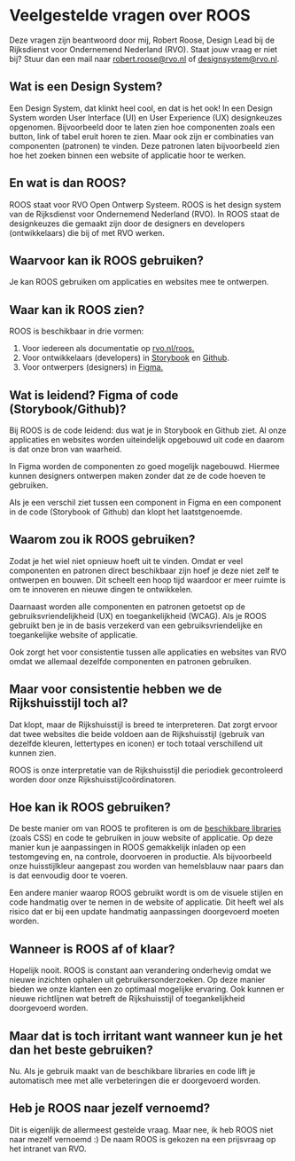# Veelgestelde vragen over ROOS

Deze vragen zijn beantwoord door mij, Robert Roose, Design Lead bij de Rijksdienst voor Ondernemend Nederland (RVO). Staat jouw vraag er niet bij? Stuur dan een mail naar [robert.roose@rvo.nl](mailto:robert.roose@rvo.nl) of [designsystem@rvo.nl](mailto:designsystem@rvo.nl).

## Wat is een Design System?

Een Design System, dat klinkt heel cool, en dat is het ook! In een Design System worden User Interface (UI) en User Experience (UX) designkeuzes opgenomen. Bijvoorbeeld door te laten zien hoe componenten zoals een button, link of tabel eruit horen te zien. Maar ook zijn er combinaties van componenten (patronen) te vinden. Deze patronen laten bijvoorbeeld zien hoe het zoeken binnen een website of applicatie hoor te werken.

## En wat is dan ROOS?

ROOS staat voor RVO Open Ontwerp Systeem. ROOS is het design system van de Rijksdienst voor Ondernemend Nederland (RVO). In ROOS staat de designkeuzes die gemaakt zijn door de designers en developers (ontwikkelaars) die bij of met RVO werken.

## Waarvoor kan ik ROOS gebruiken?

Je kan ROOS gebruiken om applicaties en websites mee te ontwerpen.

## Waar kan ik ROOS zien?

ROOS is beschikbaar in drie vormen:

1. Voor iedereen als documentatie op [rvo.nl/roos.](https://rvo.nl/roos)
2. Voor ontwikkelaars (developers) in [Storybook](https://nl-design-system.github.io/rvo/) en [Github](https://github.com/nl-design-system/rvo).
3. Voor ontwerpers (designers) in [Figma.](<https://www.figma.com/file/Sj6myBL1Fvot5M1qGxzvEo/ROOS-(RVO-Design-System)?type=design&node-id=484-13305&t=vZTjQBvAiufxd5Qs-0>)

## Wat is leidend? Figma of code (Storybook/Github)?

Bij ROOS is de code leidend: dus wat je in Storybook en Github ziet. Al onze applicaties en websites worden uiteindelijk opgebouwd uit code en daarom is dat onze bron van waarheid.

In Figma worden de componenten zo goed mogelijk nagebouwd. Hiermee kunnen designers ontwerpen maken zonder dat ze de code hoeven te gebruiken.

Als je een verschil ziet tussen een component in Figma en een component in de code (Storybook of Github) dan klopt het laatstgenoemde.

## Waarom zou ik ROOS gebruiken?

Zodat je het wiel niet opnieuw hoeft uit te vinden. Omdat er veel componenten en patronen direct beschikbaar zijn hoef je deze niet zelf te ontwerpen en bouwen. Dit scheelt een hoop tijd waardoor er meer ruimte is om te innoveren en nieuwe dingen te ontwikkelen.

Daarnaast worden alle componenten en patronen getoetst op de gebruiksvriendelijkheid (UX) en toegankelijkheid (WCAG). Als je ROOS gebruikt ben je in de basis verzekerd van een gebruiksvriendelijke en toegankelijke website of applicatie.

Ook zorgt het voor consistentie tussen alle applicaties en websites van RVO omdat we allemaal dezelfde componenten en patronen gebruiken.

## Maar voor consistentie hebben we de Rijkshuisstijl toch al?

Dat klopt, maar de Rijkshuisstijl is breed te interpreteren. Dat zorgt ervoor dat twee websites die beide voldoen aan de Rijkshuisstijl (gebruik van dezelfde kleuren, lettertypes en iconen) er toch totaal verschillend uit kunnen zien.

ROOS is onze interpretatie van de Rijkshuisstijl die periodiek gecontroleerd worden door onze Rijkshuisstijlcoördinatoren.

## Hoe kan ik ROOS gebruiken?

De beste manier om van ROOS te profiteren is om de [beschikbare libraries](https://nl-design-system.github.io/rvo/docs/getting-started/getting-started/) (zoals CSS) en code te gebruiken in jouw website of applicatie. Op deze manier kun je aanpassingen in ROOS gemakkelijk inladen op een testomgeving en, na controle, doorvoeren in productie. Als bijvoorbeeld onze huisstijlkleur aangepast zou worden van hemelsblauw naar paars dan is dat eenvoudig door te voeren.

Een andere manier waarop ROOS gebruikt wordt is om de visuele stijlen en code handmatig over te nemen in de website of applicatie. Dit heeft wel als risico dat er bij een update handmatig aanpassingen doorgevoerd moeten worden.

## Wanneer is ROOS af of klaar?

Hopelijk nooit. ROOS is constant aan verandering onderhevig omdat we nieuwe inzichten ophalen uit gebruikersonderzoeken. Op deze manier bieden we onze klanten een zo optimaal mogelijke ervaring. Ook kunnen er nieuwe richtlijnen wat betreft de Rijkshuisstijl of toegankelijkheid doorgevoerd worden.

## Maar dat is toch irritant want wanneer kun je het dan het beste gebruiken?

Nu. Als je gebruik maakt van de beschikbare libraries en code lift je automatisch mee met alle verbeteringen die er doorgevoerd worden.

## Heb je ROOS naar jezelf vernoemd?

Dit is eigenlijk de allermeest gestelde vraag. Maar nee, ik heb ROOS niet naar mezelf vernoemd :) De naam ROOS is gekozen na een prijsvraag op het intranet van RVO.
